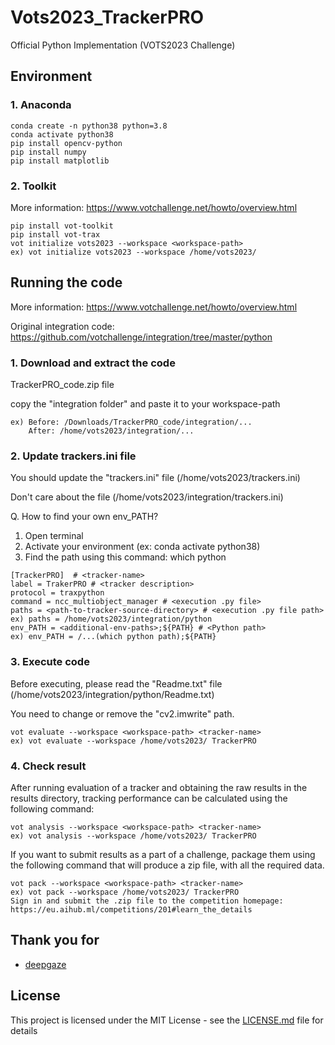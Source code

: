 # Vots2023_TrackerPRO

Official Python Implementation (VOTS2023 Challenge)

## Environment

### 1. Anaconda 

```
conda create -n python38 python=3.8
conda activate python38
pip install opencv-python
pip install numpy
pip install matplotlib
```

### 2. Toolkit
More information: https://www.votchallenge.net/howto/overview.html

```
pip install vot-toolkit
pip install vot-trax
vot initialize vots2023 --workspace <workspace-path>
ex) vot initialize vots2023 --workspace /home/vots2023/
```

## Running the code
More information: https://www.votchallenge.net/howto/overview.html

Original integration code: https://github.com/votchallenge/integration/tree/master/python

### 1. Download and extract the code

TrackerPRO_code.zip file

copy the "integration folder" and paste it to your workspace-path

```
ex) Before: /Downloads/TrackerPRO_code/integration/... 
    After: /home/vots2023/integration/...
```

### 2. Update trackers.ini file
You should update the "trackers.ini" file (/home/vots2023/trackers.ini)

Don't care about the file (/home/vots2023/integration/trackers.ini)

Q. How to find your own env_PATH? 
1) Open terminal
2) Activate your environment (ex: conda activate python38)
3) Find the path using this command: which python
```
[TrackerPRO]  # <tracker-name>
label = TrakerPRO # <tracker description>
protocol = traxpython
command = ncc_multiobject_manager # <execution .py file>
paths = <path-to-tracker-source-directory> # <execution .py file path>
ex) paths = /home/vots2023/integration/python
env_PATH = <additional-env-paths>;${PATH} # <Python path>
ex) env_PATH = /...(which python path);${PATH}
```

### 3. Execute code 
Before executing, please read the "Readme.txt" file (/home/vots2023/integration/python/Readme.txt)

You need to change or remove the "cv2.imwrite" path.

```
vot evaluate --workspace <workspace-path> <tracker-name>
ex) vot evaluate --workspace /home/vots2023/ TrackerPRO
```

### 4. Check result 
After running evaluation of a tracker and obtaining the raw results in the results directory, tracking performance can be calculated using the following command:
```
vot analysis --workspace <workspace-path> <tracker-name>
ex) vot analysis --workspace /home/vots2023/ TrackerPRO
```

If you want to submit results as a part of a challenge, package them using the following command that will produce a zip file, with all the required data.
```
vot pack --workspace <workspace-path> <tracker-name>
ex) vot pack --workspace /home/vots2023/ TrackerPRO
Sign in and submit the .zip file to the competition homepage: https://eu.aihub.ml/competitions/201#learn_the_details
```

## Thank you for
* [deepgaze](https://github.com/mpatacchiola/deepgaze/tree/master/deepgaze)

## License
This project is licensed under the MIT License - see the [LICENSE.md](LICENSE.md) file for details
